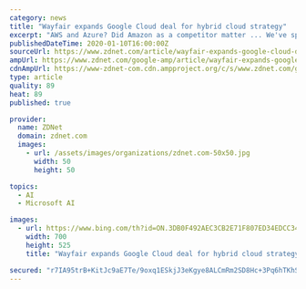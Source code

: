 ```yaml
---
category: news
title: "Wayfair expands Google Cloud deal for hybrid cloud strategy"
excerpt: "AWS and Azure? Did Amazon as a competitor matter ... We've spoken with Wayfair before about its machine learning and AI efforts. What did Google bring to the table on that front? We have a team of more than 2,300 engineers and data scientists that build our machine learning algorithms in-house. As we've continued to grow to a massive scale ..."
publishedDateTime: 2020-01-10T16:00:00Z
sourceUrl: https://www.zdnet.com/article/wayfair-expands-google-cloud-deal-for-hybrid-cloud-strategy/
ampUrl: https://www.zdnet.com/google-amp/article/wayfair-expands-google-cloud-deal-for-hybrid-cloud-strategy/
cdnAmpUrl: https://www-zdnet-com.cdn.ampproject.org/c/s/www.zdnet.com/google-amp/article/wayfair-expands-google-cloud-deal-for-hybrid-cloud-strategy/
type: article
quality: 89
heat: 89
published: true

provider:
  name: ZDNet
  domain: zdnet.com
  images:
    - url: /assets/images/organizations/zdnet.com-50x50.jpg
      width: 50
      height: 50

topics:
  - AI
  - Microsoft AI

images:
  - url: https://www.bing.com/th?id=ON.3DB0F492AEC3CB2E71F807ED34EDCC34
    width: 700
    height: 525
    title: "Wayfair expands Google Cloud deal for hybrid cloud strategy"

secured: "r7IA95trB+KitJc9aE7Te/9oxq1ESkjJ3eKgye8ALCmRm2SD8Hc+3Pq6hTKhSh+OGvP8IwARhjrkfDMkZmbDoYcAplUzWraUuFCP1qEdrln7LeJ535dQVjv2fsaH8UiX3LXplkPAKUucFn998JnVdFi38XCPWYbzXN1EkgQd/zt36fK4nxX7tT+wY7ek1a2FUctOZ5xpySisTxNPNiSyDwE+1Uu1qWYi+pxj4wwjFASa80u57ZYVx3KFg4m1gp7arDrliI79LYCeu0QZaWxpFQ==;ELcGmg9bZ3mF0OAJMF/6Jw=="
---
```


